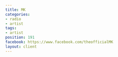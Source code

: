 ```yaml
---
title: MK
categories:
- radio
- artist
tags:
- artist
position: 191
facebook: https://www.facebook.com/theofficialMK
layout: client
---
```


